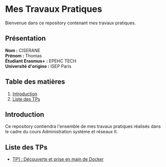 # Mes Travaux Pratiques

Bienvenue dans ce repository contenant mes travaux pratiques.

## Présentation

**Nom :** CISERANE<br>
**Prénom :** Thomas<br>
**Étudiant Erasmus+ :** EPEHC TECH<br>
**Université d'origine :** ISEP Paris

## Table des matières

1. [Introduction](#introduction)
2. [Liste des TPs](#liste-des-tps)


## Introduction

Ce repository contiendra l'ensemble de mes travaux pratiques réalisés dans le cadre du cours Administration système et réseaux II.

## Liste des TPs

- [TP1 : Découverte et prise en main de Docker](./Admin_II/TP1/TP1_reponses.md)